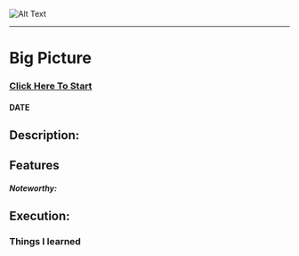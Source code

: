 ![Alt Text](image-link)

---

# Big Picture

### [Click Here To Start](link)

#### **DATE** 

## Description:

## Features

##### Noteworthy:

## Execution:

### Things I learned
